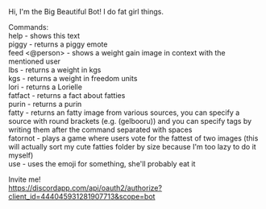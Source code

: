 Hi, I'm the Big Beautiful Bot! I do fat girl things.  

Commands:  
help - shows this text  
piggy - returns a piggy emote  
feed <@person> - shows a weight gain image in context with the mentioned user  
lbs <lbs> - returns a weight in kgs  
kgs <kgs> - returns a weight in freedom units  
lori - returns a Lorielle  
fatfact - returns a fact about fatties  
purin - returns a purin  
fatty - returns an fatty image from various sources, you can specify a source with round brackets (e.g. (gelbooru)) and you can specify tags by writing them after the command separated with spaces  
fatornot - plays a game where users vote for the fattest of two images (this will actually sort my cute fatties folder by size because I'm too lazy to do it myself)  
use <emoji> - uses the emoji for something, she'll probably eat it  

Invite me!  
https://discordapp.com/api/oauth2/authorize?client_id=444045931281907713&scope=bot  